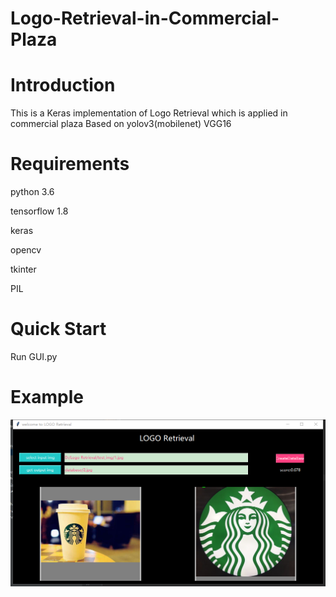 # Logo-Retrieval-in-Commercial-Plaza
# Introduction
 
This is a Keras implementation of Logo Retrieval which is applied in commercial plaza 
Based on yolov3(mobilenet) VGG16
# Requirements

python 3.6

tensorflow 1.8

keras 

opencv 

tkinter

PIL

# Quick Start

Run GUI.py

# Example

![图片说明1](https://github.com/zhang-rongchen/Logo-Retrieval-in-Commercial-Plaza/blob/master/example.png)


